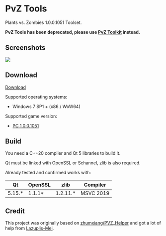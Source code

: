 
# PvZ Tools

Plants vs. Zombies 1.0.0.1051 Toolset.

**PvZ Tools has been deprecated, please use [PvZ Toolkit](https://github.com/lmintlcx/pvztoolkit/) instead.**

## Screenshots

![](https://github.com/lmintlcx/pvztools/raw/master/screenshots/pvztools_preview.gif)

## Download

[Download](https://pvz.lmintlcx.com/tools/)

Supported operating systems:

- Windows 7 SP1 +  (x86 / WoW64)

Supported game version:

- [PC 1.0.0.1051](https://pvz.lmintlcx.com/download/)

## Build

You need a C++20 compiler and Qt 5 libraries to build it.

Qt must be linked with OpenSSL or Schannel, zlib is also required.

Already tested and confirmed works with:

| Qt      | OpenSSL | zlib      | Compiler  |
| ------- | ------- | --------- | --------- |
| 5.15.\* | 1.1.1\* | 1.2.11.\* | MSVC 2019 |

## Credit

This project was originally based on [zhumxiang/PVZ_Helper](https://github.com/zhumxiang/PVZ_Helper) and got a lot of help from [Lazuplis-Mei](https://github.com/Lazuplis-Mei).
